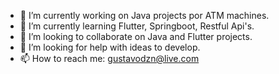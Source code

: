 - 🔭 I’m currently working on Java projects por ATM machines.
- 🌱 I’m currently learning Flutter, Springboot, Restful Api's.
- 👯 I’m looking to collaborate on Java and Flutter projects.
- 🤔 I’m looking for help with ideas to develop.
- 📫 How to reach me: gustavodzn@live.com
